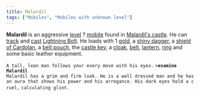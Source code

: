 ```yaml
---
title: Malardil
tags: ["Mobiles", "Mobiles with unknown level"]
---
```

**Malardil** is an aggressive [level](level "wikilink") ?
[mobile](mobile "wikilink") found in [Malardil's
castle](Malardil's_castle "wikilink"). He can [track](track "wikilink")
and [cast](cast "wikilink") [Lightning Bolt](Lightning_Bolt "wikilink").
He loads with 1 [gold](gold "wikilink"), a [shiny
dagger](shiny_dagger "wikilink"), a [shield of
Cardolan](shield_of_Cardolan "wikilink"), a [belt
pouch](belt_pouch "wikilink"), the [castle key](castle_key "wikilink"),
a [cloak](cloak "wikilink"), [belt](belt "wikilink"),
[lantern](lantern "wikilink"), [ring](ring "wikilink") and some basic
leather equipment.

`A tall, lean man follows your every move with his eyes.`
`>`**`examine Malardil`**
`Malardil has a grim and firm look. He is a well dressed man and he has`
`an aura that shows his power and his arrogance. His dark eyes hold a cruel,`
`calculating glint.`
 